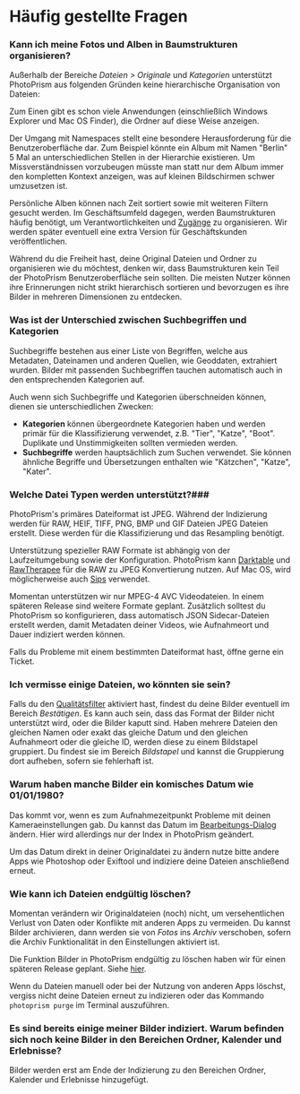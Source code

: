 # Häufig gestellte Fragen

### Kann ich meine Fotos und Alben in Baumstrukturen organisieren? ###
Außerhalb der Bereiche *Dateien > Originale* und *Kategorien* unterstützt PhotoPrism aus folgenden Gründen keine hierarchische Organisation von Dateien:


Zum Einen gibt es schon viele Anwendungen (einschließlich Windows Explorer und Mac OS Finder), die Ordner auf diese Weise anzeigen.

Der Umgang mit Namespaces stellt eine besondere Herausforderung für die Benutzeroberfläche dar.
Zum Beispiel könnte ein Album mit Namen "Berlin" 5 Mal an unterschiedlichen Stellen in der Hierarchie existieren.
Um Missverständnissen vorzubeugen müsste man statt nur dem Album immer den kompletten Kontext anzeigen, was auf kleinen Bildschirmen schwer umzusetzen ist.

Persönliche Alben können nach Zeit sortiert sowie mit weiteren Filtern gesucht werden.
Im Geschäftsumfeld dagegen, werden Baumstrukturen häufig benötigt, um Verantwortlichkeiten und [Zugänge](https://github.com/photoprism/photoprism/issues/455#issuecomment-675859270) zu organisieren.
Wir werden später eventuell eine extra Version für Geschäftskunden veröffentlichen.

Während du die Freiheit hast, deine Original Dateien und Ordner zu organisieren wie du möchtest, denken wir, dass Baumstrukturen kein Teil der PhotoPrism 
Benutzeroberfläche sein sollten.
Die meisten Nutzer können ihre Erinnerungen nicht strikt hierarchisch sortieren und bevorzugen es ihre Bilder in mehreren Dimensionen zu entdecken.

### Was ist der Unterschied zwischen Suchbegriffen und Kategorien ###
Suchbegriffe bestehen aus einer Liste von Begriffen, welche aus Metadaten, Dateinamen und anderen Quellen, wie Geoddaten, extrahiert wurden.
Bilder mit passenden Suchbegriffen tauchen automatisch auch in den entsprechenden Kategorien auf.

Auch wenn sich Suchbegriffe und Kategorien überschneiden können, dienen sie unterschiedlichen Zwecken:

* **Kategorien** können übergeordnete Kategorien haben und werden primär für die Klassifizierung verwendet, z.B. "Tier", "Katze", "Boot".
Duplikate und Unstimmigkeiten sollten vermieden werden.
* **Suchbegriffe** werden hauptsächlich zum Suchen verwendet. Sie können ähnliche Begriffe und Übersetzungen enthalten wie "Kätzchen", "Katze", "Kater".

### Welche Datei Typen werden unterstützt?###

PhotoPrism's primäres Dateiformat ist JPEG.
Während der Indizierung werden für RAW, HEIF, TIFF, PNG, BMP und GIF Dateien JPEG Dateien erstellt.
Diese werden für die Klassifizierung und das Resampling benötigt.

Unterstützung spezieller RAW Formate ist abhängig von der Laufzeitumgebung sowie der Konfiguration. 
PhotoPrism kann [Darktable](https://www.darktable.org/) und [RawTherapee](https://rawtherapee.com/) für die RAW zu JPEG Konvertierung nutzen. 
Auf Mac OS, wird möglicherweise auch [Sips](https://ss64.com/osx/sips.html) verwendet.

Momentan unterstützen wir nur MPEG-4 AVC Videodateien. In einem späteren Release sind weitere Formate geplant.
Zusätzlich solltest du PhotoPrism so konfigurieren, dass automatisch JSON Sidecar-Dateien erstellt werden, damit Metadaten deiner Videos, wie Aufnahmeort und Dauer indiziert werden können.

Falls du Probleme mit einem bestimmten Dateiformat hast, öffne gerne ein Ticket.

### Ich vermisse einige Dateien, wo könnten sie sein? ###
Falls du den [Qualitätsfilter](organize/review.md) aktiviert hast, findest du deine Bilder eventuell im Bereich *Bestätigen*.
Es kann auch sein, dass das Format der Bilder nicht unterstützt wird, oder die Bilder kaputt sind.
Haben mehrere Dateien den gleichen Namen oder exakt das gleiche Datum und den gleichen Aufnahmeort oder die gleiche ID,
werden diese zu einem Bildstapel gruppiert. Du findest sie im Bereich *Bildstapel* und kannst die Gruppierung dort aufheben, sofern sie fehlerhaft ist.

### Warum haben manche Bilder ein komisches Datum wie 01/01/1980? ###
Das kommt vor, wenn es zum Aufnahmezeitpunkt Probleme mit deinen Kameraeinstellungen gab.
Du kannst das Datum im [Bearbeitungs-Dialog](organize/edit.md) ändern. Hier wird allerdings nur der Index in PhotoPrism geändert.

Um das Datum direkt in deiner Originaldatei zu ändern nutze bitte andere Apps wie Photoshop oder Exiftool und indiziere deine Dateien anschließend erneut.

### Wie kann ich Dateien endgültig löschen? ###
Momentan verändern wir Originaldateien (noch) nicht, um versehentlichen Verlust von Daten oder Konflikte mit anderen Apps zu vermeiden.
Du kannst Bilder archivieren, dann werden sie von *Fotos* ins *Archiv* verschoben, sofern die Archiv Funktionalität in den Einstellungen aktiviert ist.

Die Funktion Bilder in PhotoPrism endgültig zu löschen haben wir für einen späteren Release geplant. Siehe [hier](https://github.com/photoprism/photoprism/issues/167).

Wenn du Dateien manuell oder bei der Nutzung von anderen Apps löschst, vergiss nicht deine Dateien erneut zu indizieren oder das Kommando `photoprism purge` im Terminal auszuführen.

### Es sind bereits einige meiner Bilder indiziert. Warum befinden sich noch keine Bilder in den Bereichen Ordner, Kalender und Erlebnisse? ###
Bilder werden erst am Ende der Indizierung zu den Bereichen Ordner, Kalender und Erlebnisse hinzugefügt.